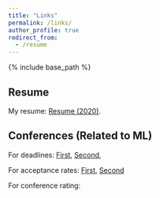 ```yaml
---
title: "Links"
permalink: /links/
author_profile: true
redirect_from:
  - /resume
---
```


{% include base_path %}

Resume
-------
My resume: [Resume (2020)](http://ayansengupta17.github.io/files/ayansengupta.pdf).


Conferences (Related to ML)
------------

For deadlines: [First](https://aideadlin.es/?sub=ML), [Second](https://jackietseng.github.io/conference_call_for_paper/conferences.html),

For acceptance rates: [First](https://github.com/lixin4ever/Conference-Acceptance-Rate), [Second](https://github.com/lixin4ever/Conference-Acceptance-Rate)

For conference rating:



